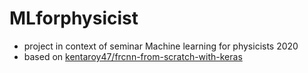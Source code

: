 # MLforphysicist
- project in context of seminar Machine learning for physicists 2020
- based on [kentaroy47/frcnn-from-scratch-with-keras](https://github.com/kentaroy47/frcnn-from-scratch-with-keras)
